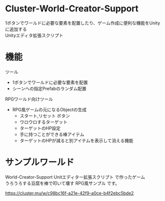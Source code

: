# Cluster-World-Creator-Support
1ボタンでワールドに必要な要素を配置したり、ゲーム作成に便利な機能をUnityに追加する  
Unityエディタ拡張スクリプト

# 機能

ツール  
- 1ボタンでワールドに必要な要素を配置  
- シーンへの指定Prefabのランダム配置

RPGワールド向けツール
- RPG風ゲームの元になるObjectの生成  
    - スタート,リセット ボタン  
    - ウロウロするターゲット  
    - ターゲットのHP設定  
    - 手に持つことができる棒アイテム  
    - ターゲットのHPが減ると別アイテムを表示して消える機能  

# サンプルワールド
World-Creator-Support Unitエディター拡張スクリプト で作ったゲーム  
うろうろする豆腐を棒で叩いて壊す RPG風サンプル です。

https://cluster.mu/w/c98bc16f-a21e-42f9-a0ce-b4f2ebc5bde2
